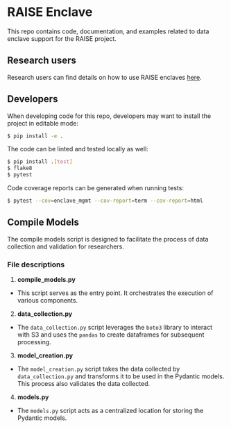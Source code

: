 # RAISE Enclave

This repo contains code, documentation, and examples related to data enclave support for the RAISE project.

## Research users

Research users can find details on how to use RAISE enclaves [here](./docs/usage.md).

## Developers

When developing code for this repo, developers may want to install the project in editable mode:

```bash
$ pip install -e .
```

The code can be linted and tested locally as well:

```bash
$ pip install .[test]
$ flake8
$ pytest
```

Code coverage reports can be generated when running tests:

```bash
$ pytest --cov=enclave_mgmt --cov-report=term --cov-report=html
```

## Compile Models

The compile models script is designed to facilitate the process of data collection and validation for researchers.

### File descriptions

1. **compile_models.py**
* This script serves as the entry point. It orchestrates the execution of various components.

2. **data_collection.py**
* The `data_collection.py` script leverages the `boto3` library to interact with S3 and uses the `pandas` to create dataframes for subsequent processing.

3. **model_creation.py**
* The `model_creation.py` script takes the data collected by `data_collection.py` and transforms it to be used in the Pydantic models. This process also validates the data collected.

4. **models.py**
* The `models.py` script acts as a centralized location for storing the Pydantic models. 
